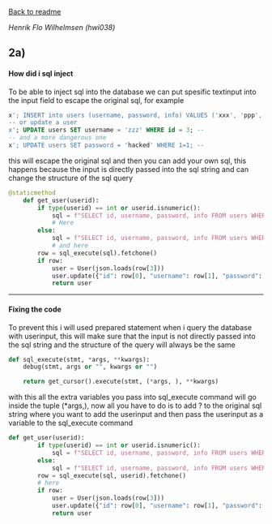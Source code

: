 [Back to readme](../README.md)

_Henrik Flo Wilhelmsen (hwi038)_

## 2a)

#### How did i sql inject

To be able to inject sql into the database we can put spesific textinput into the input field to escape the original sql, for example

```sql
x'; INSERT into users (username, password, info) VALUES ('xxx', 'ppp', '{}'); --
-- or update a user
x'; UPDATE users SET username = 'zzz' WHERE id = 3; --
-- and a more dangerous one
x'; UPDATE users SET password = 'hacked' WHERE 1=1; --
```

this will escape the original sql and then you can add your own sql, this happens because the input is directly passed into the sql string and can change the structure of the sql query

```py
@staticmethod
    def get_user(userid):
        if type(userid) == int or userid.isnumeric():
            sql = f"SELECT id, username, password, info FROM users WHERE id = {userid};"
            # Here
        else:
            sql = f"SELECT id, username, password, info FROM users WHERE username = '{userid}';"
            # and here
        row = sql_execute(sql).fetchone()
        if row:
            user = User(json.loads(row[3]))
            user.update({"id": row[0], "username": row[1], "password": row[2]})
            return user
```

---

#### Fixing the code

To prevent this i will used prepared statement when i query the database with userinput, this will make sure that the input is not directly passed into the sql string and the structure of the query will always be the same

```py
def sql_execute(stmt, *args, **kwargs):
    debug(stmt, args or "", kwargs or "")

    return get_cursor().execute(stmt, (*args, ), **kwargs)
```

with this all the extra variables you pass into sql_execute command will go inside the tuple (\*args,), now all you have to do is to add ? to the original sql string where you want to add the userinput and then pass the userinput as a variable to the sql_execute command

```py
def get_user(userid):
        if type(userid) == int or userid.isnumeric():
            sql = f"SELECT id, username, password, info FROM users WHERE id = ?;"
        else:
            sql = f"SELECT id, username, password, info FROM users WHERE username = ?;"
        row = sql_execute(sql, userid).fetchone()
        # here
        if row:
            user = User(json.loads(row[3]))
            user.update({"id": row[0], "username": row[1], "password": row[2]})
            return user
```
